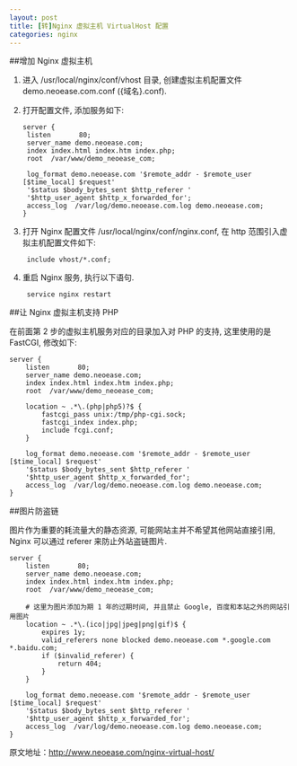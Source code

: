 ```yaml
---
layout: post
title: [转]Nginx 虚拟主机 VirtualHost 配置
categories: nginx
---
```


##增加 Nginx 虚拟主机

1. 进入 /usr/local/nginx/conf/vhost 目录, 创建虚拟主机配置文件 demo.neoease.com.conf ({域名}.conf).
2. 打开配置文件, 添加服务如下:

       server {
        listen       80;
        server_name demo.neoease.com;
        index index.html index.htm index.php;
        root  /var/www/demo_neoease_com;

        log_format demo.neoease.com '$remote_addr - $remote_user [$time_local] $request'
        '$status $body_bytes_sent $http_referer '
        '$http_user_agent $http_x_forwarded_for';
        access_log  /var/log/demo.neoease.com.log demo.neoease.com;
       }
       
3. 打开 Nginx 配置文件 /usr/local/nginx/conf/nginx.conf, 在 http 范围引入虚拟主机配置文件如下:

        include vhost/*.conf;
        
        
4. 重启 Nginx 服务, 执行以下语句.

        service nginx restart

##让 Nginx 虚拟主机支持 PHP

在前面第 2 步的虚拟主机服务对应的目录加入对 PHP 的支持, 这里使用的是 FastCGI, 修改如下:

    server {
        listen       80;
        server_name demo.neoease.com;
        index index.html index.htm index.php;
        root  /var/www/demo_neoease_com;

        location ~ .*\.(php|php5)?$ {
            fastcgi_pass unix:/tmp/php-cgi.sock;
            fastcgi_index index.php;
            include fcgi.conf;
        }

        log_format demo.neoease.com '$remote_addr - $remote_user [$time_local] $request'
        '$status $body_bytes_sent $http_referer '
        '$http_user_agent $http_x_forwarded_for';
        access_log  /var/log/demo.neoease.com.log demo.neoease.com;
    }

##图片防盗链

图片作为重要的耗流量大的静态资源, 可能网站主并不希望其他网站直接引用, Nginx 可以通过 referer 来防止外站盗链图片.

    server {
        listen       80;
        server_name demo.neoease.com;
        index index.html index.htm index.php;
        root  /var/www/demo_neoease_com;

        # 这里为图片添加为期 1 年的过期时间, 并且禁止 Google, 百度和本站之外的网站引用图片
        location ~ .*\.(ico|jpg|jpeg|png|gif)$ {
            expires 1y;
            valid_referers none blocked demo.neoease.com *.google.com *.baidu.com;
            if ($invalid_referer) {
                return 404;
            }
        }

        log_format demo.neoease.com '$remote_addr - $remote_user [$time_local] $request'
        '$status $body_bytes_sent $http_referer '
        '$http_user_agent $http_x_forwarded_for';
        access_log  /var/log/demo.neoease.com.log demo.neoease.com;
    }
    
    
原文地址：http://www.neoease.com/nginx-virtual-host/